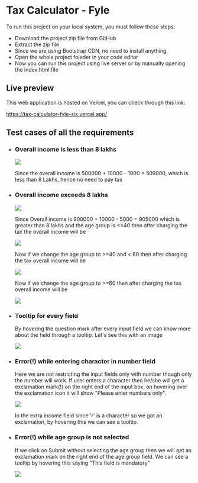 # Tax Calculator - Fyle

To run this project on your local system, you must follow these steps:

- Download the project zip file from GitHub
- Extract the zip file
- Since we are using Bootstrap CDN, no need to install anything
- Open the whole project foleder in your code editor
- Now you can run this project using live server or by manually opening the index.html file

## Live preview 

This web application is hosted on Vercel, you can check through this link:

https://tax-calculator-fyle-six.vercel.app/

## Test cases of all the requirements

- ### Overall income is less than 8 lakhs

    ![](./screenshots/ss1.PNG)

    Since the overall income is 500000 + 10000 - 1000 = 509000, which is less than 8 Lakhs, hence no need to pay tax

- ### Overall income exceeds 8 lakhs

    ![](./screenshots/ss2-1.PNG)

    Since Overall income is 900000 + 10000 - 5000 = 905000 which is greater than 8 lakhs and the age group is <=40 then after charging the tax the overall income will be

    ![](./screenshots/ss2-2.PNG)

    Now if we change the age group to >=40 and < 60 then after charging the tax overall income will be

    ![](./screenshots/ss-2-3.PNG)

     Now if we change the age group to >=60 then after charging the tax overall income will be

     ![](./screenshots/ss-2-4.PNG)

- ### Tooltip for every field

    By hovering the question mark after every input field we can know more about the field through a tooltip. Let's see this with an image

    ![](./screenshots/ss-3.PNG)

- ### Error(!) while entering character in number field

    Here we are not restricting the input fields only with number though only the number will work. If user enters a character then he/she will get a exclamation mark(!) on the right end of the input box, on hovering over the exclamation icon it will show "Please enter numbers only".

    ![](./screenshots/ss-4.PNG)

    In the extra income field since 'r' is a character so we got an exclamation, by hovering this we can see a tooltip.

- ### Error(!) while age group is not selected

    If we click on Submit without selecting the age group then we will get an exclamation mark on the right end of the age group field. We can see a tooltip by hovering this saying "This field is mandatory"

    ![](./screenshots/ss-5.PNG)


